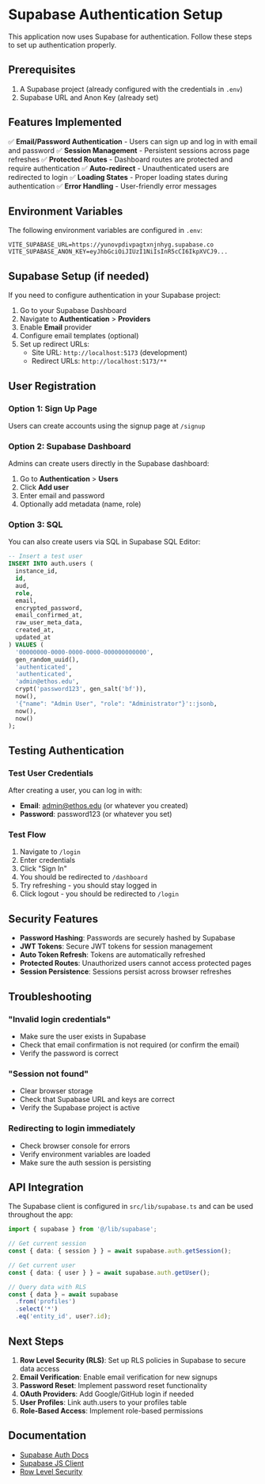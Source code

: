 # Supabase Authentication Setup

This application now uses Supabase for authentication. Follow these steps to set up authentication properly.

## Prerequisites

1. A Supabase project (already configured with the credentials in `.env`)
2. Supabase URL and Anon Key (already set)

## Features Implemented

✅ **Email/Password Authentication** - Users can sign up and log in with email and password
✅ **Session Management** - Persistent sessions across page refreshes
✅ **Protected Routes** - Dashboard routes are protected and require authentication
✅ **Auto-redirect** - Unauthenticated users are redirected to login
✅ **Loading States** - Proper loading states during authentication
✅ **Error Handling** - User-friendly error messages

## Environment Variables

The following environment variables are configured in `.env`:

```env
VITE_SUPABASE_URL=https://yunovpdivpagtxnjnhyg.supabase.co
VITE_SUPABASE_ANON_KEY=eyJhbGciOiJIUzI1NiIsInR5cCI6IkpXVCJ9...
```

## Supabase Setup (if needed)

If you need to configure authentication in your Supabase project:

1. Go to your Supabase Dashboard
2. Navigate to **Authentication** > **Providers**
3. Enable **Email** provider
4. Configure email templates (optional)
5. Set up redirect URLs:
   - Site URL: `http://localhost:5173` (development)
   - Redirect URLs: `http://localhost:5173/**`

## User Registration

### Option 1: Sign Up Page
Users can create accounts using the signup page at `/signup`

### Option 2: Supabase Dashboard
Admins can create users directly in the Supabase dashboard:
1. Go to **Authentication** > **Users**
2. Click **Add user**
3. Enter email and password
4. Optionally add metadata (name, role)

### Option 3: SQL
You can also create users via SQL in Supabase SQL Editor:

```sql
-- Insert a test user
INSERT INTO auth.users (
  instance_id,
  id,
  aud,
  role,
  email,
  encrypted_password,
  email_confirmed_at,
  raw_user_meta_data,
  created_at,
  updated_at
) VALUES (
  '00000000-0000-0000-0000-000000000000',
  gen_random_uuid(),
  'authenticated',
  'authenticated',
  'admin@ethos.edu',
  crypt('password123', gen_salt('bf')),
  now(),
  '{"name": "Admin User", "role": "Administrator"}'::jsonb,
  now(),
  now()
);
```

## Testing Authentication

### Test User Credentials
After creating a user, you can log in with:
- **Email**: admin@ethos.edu (or whatever you created)
- **Password**: password123 (or whatever you set)

### Test Flow
1. Navigate to `/login`
2. Enter credentials
3. Click "Sign In"
4. You should be redirected to `/dashboard`
5. Try refreshing - you should stay logged in
6. Click logout - you should be redirected to `/login`

## Security Features

- **Password Hashing**: Passwords are securely hashed by Supabase
- **JWT Tokens**: Secure JWT tokens for session management
- **Auto Token Refresh**: Tokens are automatically refreshed
- **Protected Routes**: Unauthorized users cannot access protected pages
- **Session Persistence**: Sessions persist across browser refreshes

## Troubleshooting

### "Invalid login credentials"
- Make sure the user exists in Supabase
- Check that email confirmation is not required (or confirm the email)
- Verify the password is correct

### "Session not found"
- Clear browser storage
- Check that Supabase URL and keys are correct
- Verify the Supabase project is active

### Redirecting to login immediately
- Check browser console for errors
- Verify environment variables are loaded
- Make sure the auth session is persisting

## API Integration

The Supabase client is configured in `src/lib/supabase.ts` and can be used throughout the app:

```typescript
import { supabase } from '@/lib/supabase';

// Get current session
const { data: { session } } = await supabase.auth.getSession();

// Get current user
const { data: { user } } = await supabase.auth.getUser();

// Query data with RLS
const { data } = await supabase
  .from('profiles')
  .select('*')
  .eq('entity_id', user?.id);
```

## Next Steps

1. **Row Level Security (RLS)**: Set up RLS policies in Supabase to secure data access
2. **Email Verification**: Enable email verification for new signups
3. **Password Reset**: Implement password reset functionality
4. **OAuth Providers**: Add Google/GitHub login if needed
5. **User Profiles**: Link auth.users to your profiles table
6. **Role-Based Access**: Implement role-based permissions

## Documentation

- [Supabase Auth Docs](https://supabase.com/docs/guides/auth)
- [Supabase JS Client](https://supabase.com/docs/reference/javascript/auth-signin)
- [Row Level Security](https://supabase.com/docs/guides/auth/row-level-security)
